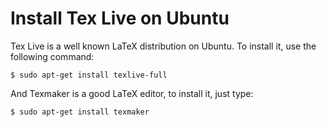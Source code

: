 # Install Tex Live on Ubuntu

Tex Live is a well known LaTeX distribution on Ubuntu. To install it, use the following command:

```console
$ sudo apt-get install texlive-full
```

And Texmaker is a good LaTeX editor, to install it, just type:

```console
$ sudo apt-get install texmaker
```
